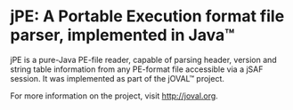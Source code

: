jPE: A Portable Execution format file parser, implemented in Java&trade;
=============

jPE is a pure-Java PE-file reader, capable of parsing header, version and string table information from any PE-format file accessible via a jSAF session. It was implemented as part of the jOVAL&trade; project.

For more information on the project, visit http://joval.org.
